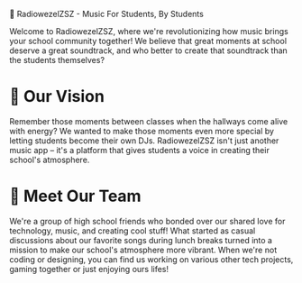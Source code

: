 🎵 RadiowezelZSZ - Music For Students, By Students

Welcome to RadiowezelZSZ, where we're revolutionizing how music brings your school community together! We believe that great moments at school deserve a great soundtrack, and who better to create that soundtrack than the students themselves?

# 💫 Our Vision
Remember those moments between classes when the hallways come alive with energy? We wanted to make those moments even more special by letting students become their own DJs. RadiowezelZSZ isn't just another music app – it's a platform that gives students a voice in creating their school's atmosphere.

# 👋 Meet Our Team
We're a group of high school friends who bonded over our shared love for technology, music, and creating cool stuff! What started as casual discussions about our favorite songs during lunch breaks turned into a mission to make our school's atmosphere more vibrant. When we're not coding or designing, you can find us working on various other tech projects, gaming together or just enjoying ours lifes!

